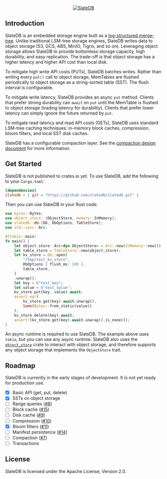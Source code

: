 <div align="center">
  <a href="https://slatedb.io"><img src="https://github.com/slatedb/slatedb-website/blob/main/assets/png/gh-banner.png?raw=true" alt="SlateDB"></a>
</div>

## Introduction

SlateDB is an embedded storage engine built as a [log-structured merge-tree](https://en.wikipedia.org/wiki/Log-structured_merge-tree). Unlike traditional LSM-tree storage engines, SlateDB writes data to object storage (S3, GCS, ABS, MinIO, Tigris, and so on). Leveraging object storage allows SlateDB to provide bottomless storage capacity, high durability, and easy replication. The trade-off is that object storage has a higher latency and higher API cost than local disk.

To mitigate high write API costs (PUTs), SlateDB batches writes. Rather than writing every `put()` call to object storage, MemTables are flushed periodically to object storage as a string-sorted table (SST). The flush interval is configurable.

To mitigate write latency, SlateDB provides an async `put` method. Clients that prefer strong durability can `await` on `put` until the MemTable is flushed to object storage (trading latency for durability). Clients that prefer lower latency can simply ignore the future returned by `put`.

To mitigate read latency and read API costs (GETs), SlateDB uses standard LSM-tree caching techniques: in-memory block caches, compression, bloom filters, and local SST disk caches.

SlateDB has a configurable compaction layer. See the [compaction design document](https://github.com/slatedb/slatedb/blob/main/docs/0002-compaction.md) for more information.

## Get Started

SlateDB is not published to crates.io yet. To use SlateDB, add the following to your `Cargo.toml`:

```toml
[dependencies]
slatedb = { git = "https://github.com/slatedb/slatedb.git" }
```

Then you can use SlateDB in your Rust code:

```rust
use bytes::Bytes;
use object_store::{ObjectStore, memory::InMemory};
use slatedb::db:{Db, DbOptions, TableStore};
use std::sync::Arc;

#[tokio::main]
fn main() {
    let object_store: Arc<dyn ObjectStore> = Arc::new(InMemory::new());
    let table_store = TableStore::new(object_store);
    let kv_store = Db::open(
        "/tmp/test_kv_store",
        DbOptions { flush_ms: 100 },
        table_store,
    )
    .unwrap();
    let key = b"test_key";
    let value = b"test_value";
    kv_store.put(key, value).await;
    assert_eq!(
        kv_store.get(key).await.unwrap(),
        Some(Bytes::from_static(value))
    );
    kv_store.delete(key).await;
    assert!(kv_store.get(key).await.unwrap().is_none());
}
```

An async runtime is required to use SlateDB. The example above uses `tokio`, but you can use any async runtime. SlateDB also uses the [`object_store`](https://docs.rs/object_store/latest/object_store/) crate to interact with object storage, and therefore supports any object storage that implements the `ObjectStore` trait.

## Roadmap

SlateDB is currently in the early stages of development. It is not yet ready for production use.

- [x] Basic API (get, put, delete)
- [x] SSTs on object storage
- [ ] Range queries ([#8](https://github.com/slatedb/slatedb/issues/8))
- [ ] Block cache ([#15](https://github.com/slatedb/slatedb/issues/15))
- [ ] Disk cache ([#9](https://github.com/slatedb/slatedb/issues/9))
- [ ] Compression ([#10](https://github.com/slatedb/slatedb/issues/10))
- [x] Bloom filters ([#11](https://github.com/slatedb/slatedb/issues/11))
- [ ] Manifest persistence ([#14](https://github.com/slatedb/slatedb/issues/14))
- [ ] Compaction ([#7](https://github.com/slatedb/slatedb/issues/7))
- [ ] Transactions

## License

SlateDB is licensed under the Apache License, Version 2.0.
